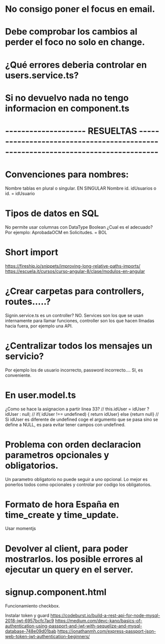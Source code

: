 
# No consigo poner el focus en email.

# Debe comprobar los cambios al perder el foco no solo en change.


# ¿Qué errores deberia controlar en users.service.ts?

# Si no devuelvo nada no tengo informacion en component.ts











#  -------------------- RESUELTAS ---------------------------------------------------------------------------------

# Convenciones para nombres:
  Nombre tablas en plural o singular. EN SINGULAR
  Nombre id. idUsuarios o id. = idUsuario
  
# Tipos de datos en SQL
No permite usar columnas con DataType Boolean ¿Cual es el adecuado? Por ejemplo: AprobadaOCM en Solicitudes. = BOL

# Short import
https://fireship.io/snippets/improving-long-relative-paths-imports/
https://escuela.it/cursos/curso-angular-8/clase/modulos-en-angular

# ¿Crear carpetas para controllers, routes.....?
Signin.service.ts es un controller?
NO. Services son los que se usan internamente para llamar funciones, controller son los que hacen llmadas hacia fuera, por ejemplo una API.

# ¿Centralizar todos los mensajes un servicio?
Por ejemplo los de usuario incorrecto, password incorrecto....
SI, es conveniente.

# En user.model.ts
¿Como se hace la asignacion a partir linea 33?
// this.idUser = idUser ? idUser : null; // if( idUser !== undefined) { return idUser} else {return null}
// Si idUser es diferente de undefined coge el argumento que se pasa sino se define a NULL, es para evitar tener campos con undefined.


# Problema con orden declaracion parametros opcionales y obligatorios.
Un parametro obligatorio no puede seguir a uno opcional.
Lo mejor es ponerlos todos como opcionales y controlar por codigo los obligatorios.

# Formato de hora España en time_create y time_update.
Usar momentjs

# Devolver al client, para poder mostrarlos. los posible errores al ejecutar un query en el server.

# signup.component.html

Funcionamiento checkbox.

Instalar token y guard
https://codeburst.io/build-a-rest-api-for-node-mysql-2018-jwt-6957bcfc7ac9
https://medium.com/devc-kano/basics-of-authentication-using-passport-and-jwt-with-sequelize-and-mysql-database-748e09d01bab
https://jonathanmh.com/express-passport-json-web-token-jwt-authentication-beginners/
